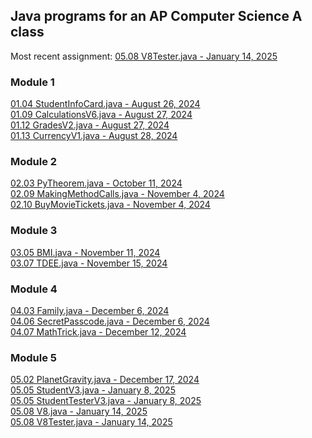 ## Java programs for an AP Computer Science A class
Most recent assignment: [05.08 V8Tester.java - January 14, 2025](https://github.com/Tonoobvill/APComputerScience/blob/main/Module%205/05.08%20Constructing%20Multiple%20Objects/V8Tester.java)


### Module 1
[01.04 StudentInfoCard.java - August 26, 2024](https://github.com/Tonoobvill/APComputerScience/blob/main/Module%201/StudentInfoCard.java)\
[01.09 CalculationsV6.java - August 27, 2024](https://github.com/Tonoobvill/APComputerScience/blob/main/Module%201/CalculationsV6.java)\
[01.12 GradesV2.java - August 27, 2024](https://github.com/Tonoobvill/APComputerScience/blob/main/Module%201/GradesV2.java)\
[01.13 CurrencyV1.java - August 28, 2024](https://github.com/Tonoobvill/APComputerScience/blob/main/Module%201/CurrencyV1.java)

### Module 2
[02.03 PyTheorem.java - October 11, 2024](https://github.com/Tonoobvill/APComputerScience/blob/main/Module%202/PyTheorem.java)\
[02.09 MakingMethodCalls.java - November 4, 2024](https://github.com/Tonoobvill/APComputerScience/blob/main/Module%202/MakingMethodCalls.java)\
[02.10 BuyMovieTickets.java - November 4, 2024](https://github.com/Tonoobvill/APComputerScience/blob/main/Module%202/BuyMovieTickets.java)

### Module 3
[03.05 BMI.java - November 11, 2024](https://github.com/Tonoobvill/APComputerScience/blob/main/Module%203/BMI.java)\
[03.07 TDEE.java - November 15, 2024](https://github.com/Tonoobvill/APComputerScience/blob/main/Module%203/TDEE.java)

### Module 4
[04.03 Family.java - December 6, 2024](https://github.com/Tonoobvill/APComputerScience/blob/main/Module%204/04.03%20Reading%20Text%20Files/Family.java)\
[04.06 SecretPasscode.java - December 6, 2024](https://github.com/Tonoobvill/APComputerScience/blob/main/Module%204/SecretPasscode.java)\
[04.07 MathTrick.java - December 12, 2024](https://github.com/Tonoobvill/APComputerScience/blob/main/Module%204/MathTrick.java)

### Module 5
[05.02 PlanetGravity.java - December 17, 2024](https://github.com/Tonoobvill/APComputerScience/blob/main/Module%205/PlanetGravity.java)\
[05.05 StudentV3.java - January 8, 2025](https://github.com/Tonoobvill/APComputerScience/blob/main/Module%205/05.05%20Default%20Constructors/StudentV3.java)\
[05.05 StudentTesterV3.java - January 8, 2025](https://github.com/Tonoobvill/APComputerScience/blob/main/Module%205/05.05%20Default%20Constructors/StudentTesterV3.java)\
[05.08 V8.java - January 14, 2025](https://github.com/Tonoobvill/APComputerScience/blob/main/Module%205/05.08%20Constructing%20Multiple%20Objects/V8.java)\
[05.08 V8Tester.java - January 14, 2025](https://github.com/Tonoobvill/APComputerScience/blob/main/Module%205/05.08%20Constructing%20Multiple%20Objects/V8Tester.java)